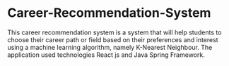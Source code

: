 # Career-Recommendation-System
This career recommendation system is a system that will help students to choose their career path or field based on their preferences and interest using a machine learning algorithm, namely K-Nearest Neighbour. The application used technologies React js and Java Spring Framework. 

